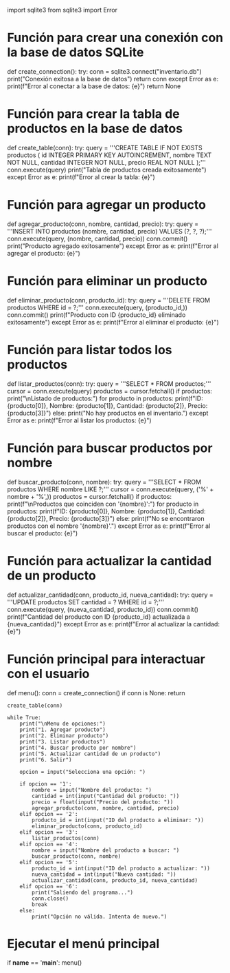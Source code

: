 import sqlite3
from sqlite3 import Error

# Función para crear una conexión con la base de datos SQLite
def create_connection():
    try:
        conn = sqlite3.connect("inventario.db")
        print("Conexión exitosa a la base de datos")
        return conn
    except Error as e:
        print(f"Error al conectar a la base de datos: {e}")
        return None

# Función para crear la tabla de productos en la base de datos
def create_table(conn):
    try:
        query = '''CREATE TABLE IF NOT EXISTS productos (
                        id INTEGER PRIMARY KEY AUTOINCREMENT,
                        nombre TEXT NOT NULL,
                        cantidad INTEGER NOT NULL,
                        precio REAL NOT NULL
                    );'''
        conn.execute(query)
        print("Tabla de productos creada exitosamente")
    except Error as e:
        print(f"Error al crear la tabla: {e}")

# Función para agregar un producto
def agregar_producto(conn, nombre, cantidad, precio):
    try:
        query = '''INSERT INTO productos (nombre, cantidad, precio)
                   VALUES (?, ?, ?);'''
        conn.execute(query, (nombre, cantidad, precio))
        conn.commit()
        print("Producto agregado exitosamente")
    except Error as e:
        print(f"Error al agregar el producto: {e}")

# Función para eliminar un producto
def eliminar_producto(conn, producto_id):
    try:
        query = '''DELETE FROM productos WHERE id = ?;'''
        conn.execute(query, (producto_id,))
        conn.commit()
        print(f"Producto con ID {producto_id} eliminado exitosamente")
    except Error as e:
        print(f"Error al eliminar el producto: {e}")

# Función para listar todos los productos
def listar_productos(conn):
    try:
        query = '''SELECT * FROM productos;'''
        cursor = conn.execute(query)
        productos = cursor.fetchall()
        if productos:
            print("\nListado de productos:")
            for producto in productos:
                print(f"ID: {producto[0]}, Nombre: {producto[1]}, Cantidad: {producto[2]}, Precio: {producto[3]}")
        else:
            print("No hay productos en el inventario.")
    except Error as e:
        print(f"Error al listar los productos: {e}")

# Función para buscar productos por nombre
def buscar_producto(conn, nombre):
    try:
        query = '''SELECT * FROM productos WHERE nombre LIKE ?;'''
        cursor = conn.execute(query, ('%' + nombre + '%',))
        productos = cursor.fetchall()
        if productos:
            print(f"\nProductos que coinciden con '{nombre}':")
            for producto in productos:
                print(f"ID: {producto[0]}, Nombre: {producto[1]}, Cantidad: {producto[2]}, Precio: {producto[3]}")
        else:
            print(f"No se encontraron productos con el nombre '{nombre}'.")
    except Error as e:
        print(f"Error al buscar el producto: {e}")

# Función para actualizar la cantidad de un producto
def actualizar_cantidad(conn, producto_id, nueva_cantidad):
    try:
        query = '''UPDATE productos SET cantidad = ? WHERE id = ?;'''
        conn.execute(query, (nueva_cantidad, producto_id))
        conn.commit()
        print(f"Cantidad del producto con ID {producto_id} actualizada a {nueva_cantidad}")
    except Error as e:
        print(f"Error al actualizar la cantidad: {e}")

# Función principal para interactuar con el usuario
def menu():
    conn = create_connection()
    if conn is None:
        return
    
    create_table(conn)

    while True:
        print("\nMenu de opciones:")
        print("1. Agregar producto")
        print("2. Eliminar producto")
        print("3. Listar productos")
        print("4. Buscar producto por nombre")
        print("5. Actualizar cantidad de un producto")
        print("6. Salir")
        
        opcion = input("Selecciona una opción: ")

        if opcion == '1':
            nombre = input("Nombre del producto: ")
            cantidad = int(input("Cantidad del producto: "))
            precio = float(input("Precio del producto: "))
            agregar_producto(conn, nombre, cantidad, precio)
        elif opcion == '2':
            producto_id = int(input("ID del producto a eliminar: "))
            eliminar_producto(conn, producto_id)
        elif opcion == '3':
            listar_productos(conn)
        elif opcion == '4':
            nombre = input("Nombre del producto a buscar: ")
            buscar_producto(conn, nombre)
        elif opcion == '5':
            producto_id = int(input("ID del producto a actualizar: "))
            nueva_cantidad = int(input("Nueva cantidad: "))
            actualizar_cantidad(conn, producto_id, nueva_cantidad)
        elif opcion == '6':
            print("Saliendo del programa...")
            conn.close()
            break
        else:
            print("Opción no válida. Intenta de nuevo.")

# Ejecutar el menú principal
if __name__ == '__main__':
    menu()
